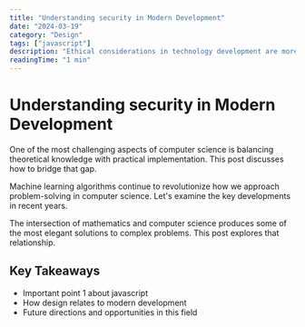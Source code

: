 ```yaml
---
title: "Understanding security in Modern Development"
date: "2024-03-19"
category: "Design"
tags: ["javascript"]
description: "Ethical considerations in technology development are more important than ever. This article examines some of the critica..."
readingTime: "1 min"
---
```


# Understanding security in Modern Development

One of the most challenging aspects of computer science is balancing theoretical knowledge with practical implementation. This post discusses how to bridge that gap.

Machine learning algorithms continue to revolutionize how we approach problem-solving in computer science. Let's examine the key developments in recent years.

The intersection of mathematics and computer science produces some of the most elegant solutions to complex problems. This post explores that relationship.

## Key Takeaways

- Important point 1 about javascript
- How design relates to modern development
- Future directions and opportunities in this field
